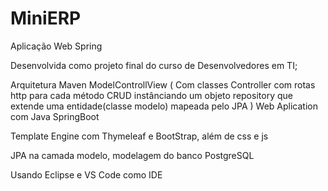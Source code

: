 # MiniERP
Aplicação Web Spring

Desenvolvida como projeto final do curso de Desenvolvedores em TI;

Arquitetura Maven ModelControllView
( Com classes Controller com rotas http para cada método CRUD instânciando um objeto repository que extende uma entidade(classe modelo) mapeada pelo JPA )
Web Aplication com Java SpringBoot

Template Engine com Thymeleaf e BootStrap, além de css e js

JPA na camada modelo, modelagem do banco
PostgreSQL

Usando Eclipse e VS Code como IDE
